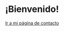 # ¡Bienvenido!

[Ir a mi página de contacto](https://eeceron.github.io/Eduardo-CG/main.html)

<!---
eeceron/eeceron is a ✨ special ✨ repository because its `README.md` (this file) appears on your GitHub profile.
You can click the Preview link to take a look at your changes.
--->
